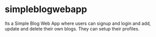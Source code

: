 # simpleblogwebapp
Its a Simple Blog Web App where users can signup and login and add, update and delete their own blogs. They can setup their profiles.
